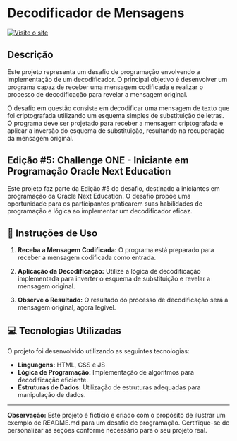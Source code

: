 # Decodificador de Mensagens

[![Visite o site](https://a.imagem.app/ohOguQ.png)](https://challenge-decodificador-tau.vercel.app/)

## Descrição

Este projeto representa um desafio de programação envolvendo a implementação de um decodificador. O principal objetivo é desenvolver um programa capaz de receber uma mensagem codificada e realizar o processo de decodificação para revelar a mensagem original.

O desafio em questão consiste em decodificar uma mensagem de texto que foi criptografada utilizando um esquema simples de substituição de letras. O programa deve ser projetado para receber a mensagem criptografada e aplicar a inversão do esquema de substituição, resultando na recuperação da mensagem original.

## Edição #5: Challenge ONE - Iniciante em Programação Oracle Next Education

Este projeto faz parte da Edição #5 do desafio, destinado a iniciantes em programação da Oracle Next Education. O desafio propõe uma oportunidade para os participantes praticarem suas habilidades de programação e lógica ao implementar um decodificador eficaz.

## :rocket: Instruções de Uso

1. **Receba a Mensagem Codificada:** O programa está preparado para receber a mensagem codificada como entrada.

2. **Aplicação da Decodificação:** Utilize a lógica de decodificação implementada para inverter o esquema de substituição e revelar a mensagem original.

3. **Observe o Resultado:** O resultado do processo de decodificação será a mensagem original, agora legível.

## :computer: Tecnologias Utilizadas

O projeto foi desenvolvido utilizando as seguintes tecnologias:

- **Linguagens:** HTML, CSS e JS
- **Lógica de Programação:** Implementação de algoritmos para decodificação eficiente.
- **Estruturas de Dados:** Utilização de estruturas adequadas para manipulação de dados.

---

**Observação:** Este projeto é fictício e criado com o propósito de ilustrar um exemplo de README.md para um desafio de programação. Certifique-se de personalizar as seções conforme necessário para o seu projeto real.
